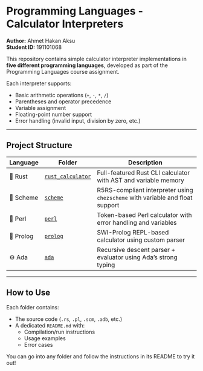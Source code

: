 # Programming Languages - Calculator Interpreters

**Author:** Ahmet Hakan Aksu  
**Student ID:** 191101068

This repository contains simple calculator interpreter implementations in **five different programming languages**, developed as part of the Programming Languages course assignment.

Each interpreter supports:
- Basic arithmetic operations (`+`, `-`, `*`, `/`)
- Parentheses and operator precedence
- Variable assignment
- Floating-point number support
- Error handling (invalid input, division by zero, etc.)

---

## Project Structure

| Language | Folder | Description |
|----------|--------|-------------|
| 🦀 Rust | [`rust_calculator`](./rust_calculator) | Full-featured Rust CLI calculator with AST and variable memory |
| 🐚 Scheme | [`scheme`](./scheme) | R5RS-compliant interpreter using `chezscheme` with variable and float support |
| 💎 Perl | [`perl`](./perl) | Token-based Perl calculator with error handling and variables |
| 🧠 Prolog | [`prolog`](./prolog) | SWI-Prolog REPL-based calculator using custom parser |
| ⚙️ Ada | [`ada`](./ada) | Recursive descent parser + evaluator using Ada’s strong typing |

---

## How to Use

Each folder contains:
- The source code (`.rs`, `.pl`, `.scm`, `.adb`, etc.)
- A dedicated `README.md` with:
  - Compilation/run instructions
  - Usage examples
  - Error cases

You can go into any folder and follow the instructions in its README to try it out!
